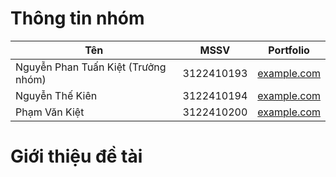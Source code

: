 # Thông tin nhóm

| Tên                   | MSSV        | Portfolio         |
|-----------------------|-------------|-------------------|
| Nguyễn Phan Tuấn Kiệt (Trưởng nhóm) | 3122410193  | [example.com](http://example.com) |
| Nguyễn Thế Kiên       | 3122410194  | [example.com](http://example.com) |
| Phạm Văn Kiệt         | 3122410200  | [example.com](http://example.com) |

# Giới thiệu đề tài